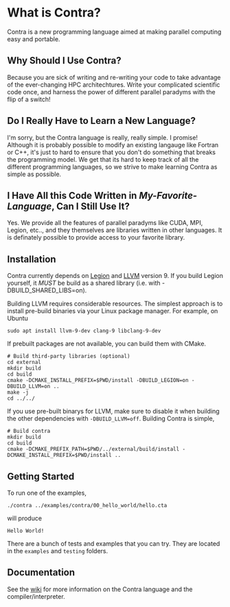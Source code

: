 What is Contra?
===============

Contra is a new programming language aimed at making parallel computing easy and portable.

Why Should I Use Contra?
------------------------

Because you are sick of writing and re-writing your code to take advantage of the ever-changing HPC architechtures.  Write your complicated scientific code once, and harness the power of different parallel paradyms with the flip of a switch!

Do I Really Have to Learn a New Language?
-----------------------------------------

I'm sorry, but the Contra language is really, really simple.  I promise!  Although it is probably possible to modify an existing langauge like Fortran or C++, it's just to hard to ensure that you don't do something that breaks the programming model.  We get that its hard to keep track of all the different programming languages, so we strive to make learning Contra as simple as possible.

I Have All this Code Written in *My-Favorite-Language*, Can I Still Use It?
---------------------------------------------------------------------------

Yes.  We provide all the features of parallel paradyms like CUDA, MPI, Legion, etc.., and they themselves are libraries written in other languages.  It is definately possible to provide access to your favorite library.

Installation
----------------

Contra currently depends on [Legion](https://legion.stanford.edu/) and 
[LLVM](http://llvm.org/) version 9.  If you build Legion yourself, it *MUST* be
build as a shared library (i.e. with -DBUILD_SHARED_LIBS=on).

Building LLVM requires considerable resources.  The simplest approach is to install
pre-build binaries via your Linux package manager.  For example, on Ubuntu

    sudo apt install llvm-9-dev clang-9 libclang-9-dev

If prebuilt packages are not available, you can build them with CMake.

    # Build third-party libraries (optional)
    cd external
    mkdir build
    cd build
    cmake -DCMAKE_INSTALL_PREFIX=$PWD/install -DBUILD_LEGION=on -DBUILD_LLVM=on ..
    make -j
    cd ../../

If you use pre-built binarys for LLVM, make sure to disable it when building the other
dependencies with `-DBUILD_LLVM=off`.  Building Contra is simple,
        
    # Build contra
    mkdir build
    cd build
    cmake -DCMAKE_PREFIX_PATH=$PWD/../external/build/install -DCMAKE_INSTALL_PREFIX=$PWD/install ..
        

Getting Started
---------------

To run one of the examples,

    ./contra ../examples/contra/00_hello_world/hello.cta

will produce

    Hello World!
    
There are a bunch of tests and examples that you can try.  They are located in
the `examples` and `testing` folders.

Documentation
---------------

See the [wiki](docs/home.md) for more
information on the Contra language and the compiler/interpreter. 
